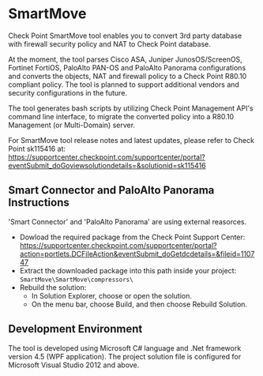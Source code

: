 # SmartMove
Check Point SmartMove tool enables you to convert 3rd party database with firewall security policy and NAT to Check Point database.

At the moment, the tool parses Cisco ASA, Juniper JunosOS/ScreenOS, Fortinet FortiOS, PaloAlto PAN-OS and PaloAlto Panorama configurations and converts the objects, NAT and firewall policy to a Check Point R80.10 compliant policy. The tool is planned to support additional vendors and security configurations in the future.

The tool generates bash scripts by utilizing Check Point Management API's command line interface, to migrate the converted policy into a R80.10 Management (or Multi-Domain) server.

For SmartMove tool release notes and latest updates, please refer to Check Point sk115416 at:
https://supportcenter.checkpoint.com/supportcenter/portal?eventSubmit_doGoviewsolutiondetails=&solutionid=sk115416


## Smart Connector and PaloAlto Panorama Instructions
'Smart Connector' and 'PaloAlto Panorama' are using external reasorces.

* Dowload the required package from the Check Point Support Center: <br>
https://supportcenter.checkpoint.com/supportcenter/portal?action=portlets.DCFileAction&eventSubmit_doGetdcdetails=&fileid=110747
* Extract the downloaded package into this path inside your project:<br> 
```SmartMove\SmartMove\compressors\```
* Rebuild the solution:
  * In Solution Explorer, choose or open the solution. 
  * On the menu bar, choose Build, and then choose Rebuild Solution.

## Development Environment
The tool is developed using Microsoft C# language and .Net framework version 4.5 (WPF application). The project solution file is configured for Microsoft Visual Studio 2012 and above.
